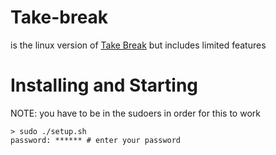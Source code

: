 # Take-break
<p>is the linux version of <a href="" target="_blank">Take Break</a> but includes limited features</p>

# Installing and Starting
NOTE: you have to be in the sudoers in order for this to work
```console
> sudo ./setup.sh
password: ****** # enter your password
```
